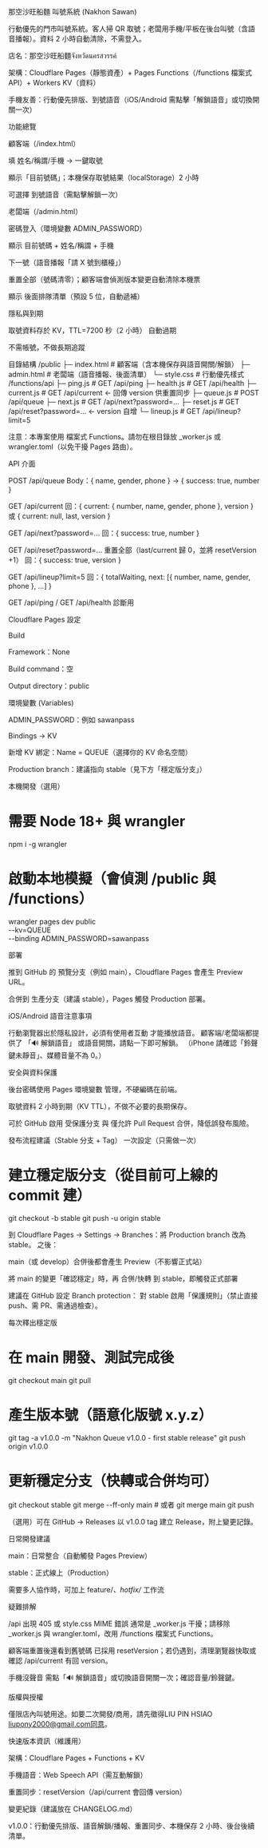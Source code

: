 那空沙旺船麵 叫號系統 (Nakhon Sawan)

行動優先的門市叫號系統。客人掃 QR 取號；老闆用手機/平板在後台叫號（含語音播報）。資料 2 小時自動清除，不需登入。

店名：那空沙旺船麵จังหวัดนครสวรรค์

架構：Cloudflare Pages（靜態資產）+ Pages Functions（/functions 檔案式 API）+ Workers KV（資料）

手機友善：行動優先排版、到號語音（iOS/Android 需點擊「解鎖語音」或切換開關一次）

功能總覽

顧客端（/index.html）

填 姓名/稱謂/手機 → 一鍵取號

顯示「目前號碼」；本機保存取號結果（localStorage）2 小時

可選擇 到號語音（需點擊解鎖一次）

老闆端（/admin.html）

密碼登入（環境變數 ADMIN_PASSWORD）

顯示 目前號碼 + 姓名/稱謂 + 手機

下一號（語音播報「請 X 號到櫃檯」）

重置全部（號碼清零）；顧客端會偵測版本變更自動清除本機票

顯示 後面排隊清單（預設 5 位，自動遞補）

隱私與到期

取號資料存於 KV，TTL=7200 秒（2 小時） 自動過期

不需帳號，不做長期追蹤

目錄結構
/public
  ├─ index.html       # 顧客端（含本機保存與語音開關/解鎖）
  ├─ admin.html       # 老闆端（語音播報、後面清單）
  └─ style.css        # 行動優先樣式
/functions/api
  ├─ ping.js          # GET /api/ping
  ├─ health.js        # GET /api/health
  ├─ current.js       # GET /api/current      ← 回傳 version 供重置同步
  ├─ queue.js         # POST /api/queue
  ├─ next.js          # GET /api/next?password=...
  ├─ reset.js         # GET /api/reset?password=...  ← version 自增
  └─ lineup.js        # GET /api/lineup?limit=5


注意：本專案使用 檔案式 Functions。請勿在根目錄放 _worker.js 或 wrangler.toml（以免干擾 Pages 路由）。

API 介面

POST /api/queue
Body：{ name, gender, phone } → { success: true, number }

GET /api/current
回：{ current: { number, name, gender, phone }, version } 或 { current: null, last, version }

GET /api/next?password=...
回：{ success: true, number }

GET /api/reset?password=...
重置全部（last/current 歸 0，並將 resetVersion +1）
回：{ success: true, version }

GET /api/lineup?limit=5
回：{ totalWaiting, next: [{ number, name, gender, phone }, ...] }

GET /api/ping / GET /api/health
診斷用

Cloudflare Pages 設定

Build

Framework：None

Build command：空

Output directory：public

環境變數 (Variables)

ADMIN_PASSWORD：例如 sawanpass

Bindings → KV

新增 KV 綁定：Name = QUEUE（選擇你的 KV 命名空間）

Production branch：建議指向 stable（見下方「穩定版分支」）

本機開發（選用）
# 需要 Node 18+ 與 wrangler
npm i -g wrangler

# 啟動本地模擬（會偵測 /public 與 /functions）
wrangler pages dev public \
  --kv=QUEUE \
  --binding ADMIN_PASSWORD=sawanpass

部署

推到 GitHub 的 預覽分支（例如 main），Cloudflare Pages 會產生 Preview URL。

合併到 生產分支（建議 stable），Pages 觸發 Production 部署。

iOS/Android 語音注意事項

行動瀏覽器出於隱私設計，必須有使用者互動 才能播放語音。
顧客端/老闆端都提供了 「🔊 解鎖語音」 或語音開關，請點一下即可解鎖。
（iPhone 請確認「鈴聲鍵未靜音」、媒體音量不為 0。）

安全與資料保護

後台密碼使用 Pages 環境變數 管理，不硬編碼在前端。

取號資料 2 小時到期（KV TTL），不做不必要的長期保存。

可於 GitHub 啟用 受保護分支 與 僅允許 Pull Request 合併，降低誤發布風險。

發布流程建議（Stable 分支 + Tag）
一次設定（只需做一次）
# 建立穩定版分支（從目前可上線的 commit 建）
git checkout -b stable
git push -u origin stable


到 Cloudflare Pages → Settings → Branches：將 Production branch 改為 stable。
之後：

main（或 develop）合併後都會產生 Preview（不影響正式站）

將 main 的變更「確認穩定」時，再 合併/快轉 到 stable，即觸發正式部署

建議在 GitHub 設定 Branch protection：
對 stable 啟用「保護規則」（禁止直接 push、需 PR、需通過檢查）。

每次釋出穩定版
# 在 main 開發、測試完成後
git checkout main
git pull

# 產生版本號（語意化版號 x.y.z）
git tag -a v1.0.0 -m "Nakhon Queue v1.0.0 - first stable release"
git push origin v1.0.0

# 更新穩定分支（快轉或合併均可）
git checkout stable
git merge --ff-only main   # 或者 git merge main
git push


（選用）可在 GitHub → Releases 以 v1.0.0 tag 建立 Release，附上變更記錄。

日常開發建議

main：日常整合（自動觸發 Pages Preview）

stable：正式線上（Production）

需要多人協作時，可加上 feature/*、hotfix/* 工作流

疑難排解

/api 出現 405 或 style.css MIME 錯誤
通常是 _worker.js 干擾；請移除 _worker.js 與 wrangler.toml，改用 /functions 檔案式 Functions。

顧客端重置後還看到舊號碼
已採用 resetVersion；若仍遇到，清理瀏覽器快取或確認 /api/current 有回 version。

手機沒聲音
需點「🔊 解鎖語音」或切換語音開關一次；確認音量/鈴聲鍵。

版權與授權

僅限店內叫號用途。如要二次開發/商用，請先徵得LIU PIN HSIAO liupony2000@gmail.com同意。

快速版本資訊（維護用）

架構：Cloudflare Pages + Functions + KV

手機語音：Web Speech API（需互動解鎖）

重置同步：resetVersion（/api/current 會回傳 version）

變更紀錄（建議放在 CHANGELOG.md）

v1.0.0：行動優先排版、語音解鎖/播報、重置同步、本機保存 2 小時、後台後續清單。